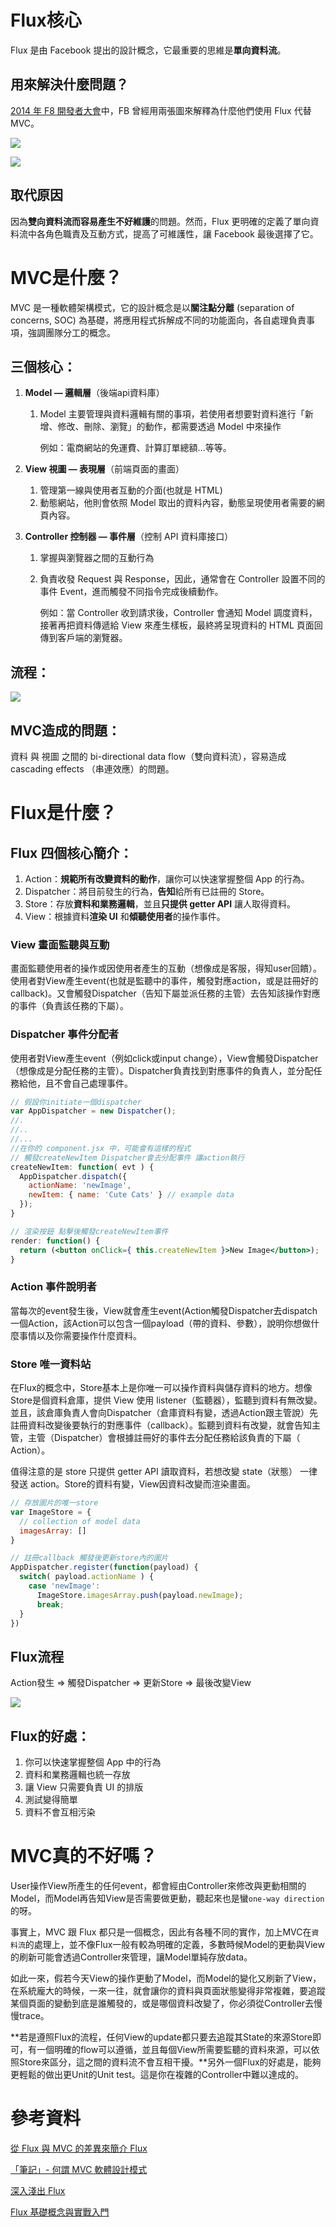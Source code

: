# Flux核心

Flux 是由 Facebook 提出的設計概念，它最重要的思維是**單向資料流**。

## 用來解決什麼問題？

[2014 年 F8 開發者大會](https://www.youtube.com/watch?v=nYkdrAPrdcw&start=621)中，FB 曾經用兩張圖來解釋為什麼他們使用 Flux 代替 MVC。

![](./img/mvc-problem.png)

![](./img/flux.png)

## 取代原因

因為**雙向資料流而容易產生不好維護**的問題。然而，Flux 更明確的定義了單向資料流中各角色職責及互動方式，提高了可維護性，讓 Facebook 最後選擇了它。

# MVC是什麼？

MVC 是一種軟體架構模式，它的設計概念是以**關注點分離** (separation of concerns, SOC) 為基礎，將應用程式拆解成不同的功能面向，各自處理負責事項，強調團隊分工的概念。

## 三個核心：

1. **Model — 邏輯層**（後端api資料庫）
    1. Model 主要管理與資料邏輯有關的事項，若使用者想要對資料進行「新增、修改、刪除、瀏覽」的動作，都需要透過 Model 中來操作

        例如：電商網站的免運費、計算訂單總額…等等。

2. **View 視圖 — 表現層**（前端頁面的畫面）
    1. 管理第一線與使用者互動的介面(也就是 HTML)
    2. 動態網站，他則會依照 Model 取出的資料內容，動態呈現使用者需要的網頁內容。
3. **Controller 控制器 — 事件層**（控制 API 資料庫接口）
    1. 掌握與瀏覽器之間的互動行為
    2. 負責收發 Request 與 Response，因此，通常會在 Controller 設置不同的事件 Event，進而觸發不同指令完成後續動作。

        例如：當 Controller 收到請求後，Controller 會通知 Model 調度資料，接著再把資料傳遞給 View 來產生樣板，最終將呈現資料的 HTML 頁面回傳到客戶端的瀏覽器。

## 流程：

![](./img/mvc.png)

## MVC造成的問題：

資料 與 視圖 之間的 bi-directional data flow（雙向資料流），容易造成cascading effects （串連效應）的問題。

# Flux是什麼？

## Flux 四個核心簡介：

1. Action：**規範所有改變資料的動作**，讓你可以快速掌握整個 App 的行為。
2. Dispatcher：將目前發生的行為，**告知**給所有已註冊的 Store。
3. Store：存放**資料和業務邏輯**，並且**只提供 getter API** 讓人取得資料。
4. View：根據資料**渲染 UI** 和**傾聽使用者**的操作事件。

### View 畫面監聽與互動

畫面監聽使用者的操作或因使用者產生的互動（想像成是客服，得知user回饋）。使用者對View產生event(也就是監聽中的事件，觸發對應action，或是註冊好的callback)。又會觸發Dispatcher（告知下屬並派任務的主管）去告知該操作對應的事件（負責該任務的下屬）。

### Dispatcher 事件分配者

使用者對View產生event（例如click或input change），View會觸發Dispatcher（想像成是分配任務的主管）。Dispatcher負責找到對應事件的負責人，並分配任務給他，且不會自己處理事件。

```jsx
// 假設你initiate一個dispatcher
var AppDispatcher = new Dispatcher();
//.
//..
//...
//在你的 component.jsx 中，可能會有這樣的程式
// 觸發createNewItem Dispatcher會去分配事件 讓action執行
createNewItem: function( evt ) {
  AppDispatcher.dispatch({
    actionName: 'newImage',
    newItem: { name: 'Cute Cats' } // example data
  });
}

// 渲染按鈕 點擊後觸發createNewItem事件
render: function() {
  return (<button onClick={ this.createNewItem }>New Image</button>);
}
```

### Action 事件說明者

當每次的event發生後，View就會產生event(Action觸發Dispatcher去dispatch一個Action，該Action可以包含一個payload（帶的資料、參數），說明你想做什麼事情以及你需要操作什麼資料。

### Store 唯一資料站

在Flux的概念中，Store基本上是你唯一可以操作資料與儲存資料的地方。想像Store是個資料倉庫，提供 View 使用 listener（監聽器），監聽到資料有無改變。並且，該倉庫負責人會向Dispatcher（倉庫資料有變，透過Action跟主管說）先註冊資料改變後要執行的對應事件（callback）。監聽到資料有改變，就會告知主管，主管（Dispatcher）會根據註冊好的事件去分配任務給該負責的下屬（ Action）。

值得注意的是 store 只提供 getter API 讀取資料，若想改變 state（狀態） 一律發送 action。Store的資料有變，View因資料改變而渲染畫面。

```jsx
// 存放圖片的唯一store
var ImageStore = {
  // collection of model data
  imagesArray: []
}

// 註冊callback 觸發後更新store內的圖片
AppDispatcher.register(function(payload) {
  switch( payload.actionName ) {
    case 'newImage':
      ImageStore.imagesArray.push(payload.newImage);
      break;
  }
})
```

## Flux流程

Action發生 =>  觸發Dispatcher => 更新Store => 最後改變View

![](./img/flux2.png)

## Flux的好處：

1. 你可以快速掌握整個 App 中的行為
2. 資料和業務邏輯也統一存放
3. 讓 View 只需要負責 UI 的排版
4. 測試變得簡單
5. 資料不會互相污染

# MVC真的不好嗎？

User操作View所產生的任何event，都會經由Controller來修改與更動相關的Model，而Model再告知View是否需要做更動，聽起來也是蠻`one-way direction`的呀。

事實上，MVC 跟 Flux 都只是一個概念，因此有各種不同的實作，加上MVC在`資料流`的處理上，並不像Flux一般有較為明確的定義，多數時候Model的更動與View的刷新可能會透過Controller來管理，讓Model單純存放data。

如此一來，假若今天View的操作更動了Model，而Model的變化又刷新了View，在系統龐大的時候，一來一往，就會讓你的資料與頁面狀態變得非常複雜，要追蹤某個頁面的變動到底是誰觸發的，或是哪個資料改變了，你必須從Controller去慢慢trace。

**若是遵照Flux的流程，任何View的update都只要去追蹤其State的來源Store即可，有一個明確的flow可以遵循，並且每個View所需要監聽的資料來源，可以依照Store來區分，這之間的資料流不會互相干擾。**另外一個Flux的好處是，能夠更輕鬆的做出更Unit的Unit test。這是你在複雜的Controller中難以達成的。

# 參考資料

[從 Flux 與 MVC 的差異來簡介 Flux](https://blog.techbridge.cc/2016/04/29/introduce-flux-from-flux-and-mvc/)

[「筆記」- 何謂 MVC 軟體設計模式](https://medium.com/pierceshih/%E7%AD%86%E8%A8%98-%E4%BD%95%E8%AC%82-mvc-%E8%BB%9F%E9%AB%94%E8%A8%AD%E8%A8%88%E6%A8%A1%E5%BC%8F-af1ff10901e6)

[深入淺出 Flux](https://medium.com/4cats-io/%E6%B7%B1%E5%85%A5%E6%B7%BA%E5%87%BA-flux-44a48c320e11)

[Flux 基礎概念與實戰入門](https://www.bookstack.cn/read/reactjs101-zh-tw/Ch07-react-flux-introduction.md)